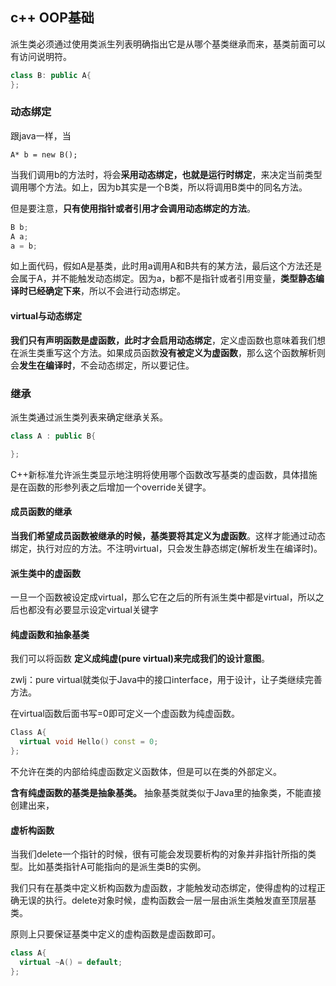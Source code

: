 ## c++ OOP基础
派生类必须通过使用类派生列表明确指出它是从哪个基类继承而来，基类前面可以有访问说明符。

``` c++
class B: public A{
};
```

### 动态绑定
跟java一样，当

```
A* b = new B();
```

当我们调用b的方法时，将会**采用动态绑定，也就是运行时绑定**，来决定当前类型调用哪个方法。如上，因为b其实是一个B类，所以将调用B类中的同名方法。

但是要注意，**只有使用指针或者引用才会调用动态绑定的方法**。

``` c++
B b;
A a;
a = b;
```

如上面代码，假如A是基类，此时用a调用A和B共有的某方法，最后这个方法还是会属于A，并不能触发动态绑定。因为a，b都不是指针或者引用变量，**类型静态编译时已经确定下来**，所以不会进行动态绑定。

#### virtual与动态绑定
**我们只有声明函数是虚函数，此时才会启用动态绑定**，定义虚函数也意味着我们想在派生类重写这个方法。如果成员函数**没有被定义为虚函数**，那么这个函数解析则会**发生在编译时**，不会动态绑定，所以要记住。


### 继承
派生类通过派生类列表来确定继承关系。

``` c++
class A : public B{

};
```

C++新标准允许派生类显示地注明将使用哪个函数改写基类的虚函数，具体措施是在函数的形参列表之后增加一个override关键字。

#### 成员函数的继承
**当我们希望成员函数被继承的时候，基类要将其定义为虚函数**。这样才能通过动态绑定，执行对应的方法。不注明virtual，只会发生静态绑定(解析发生在编译时)。

#### 派生类中的虚函数
一旦一个函数被设定成virtual，那么它在之后的所有派生类中都是virtual，所以之后也都没有必要显示设定virtual关键字

#### 纯虚函数和抽象基类
我们可以将函数 **定义成纯虚(pure virtual)来完成我们的设计意图**。

zwlj：pure virtual就类似于Java中的接口interface，用于设计，让子类继续完善方法。

在virtual函数后面书写=0即可定义一个虚函数为纯虚函数。

``` c++
Class A{
  virtual void Hello() const = 0;
};
```
不允许在类的内部给纯虚函数定义函数体，但是可以在类的外部定义。

**含有纯虚函数的基类是抽象基类。** 抽象基类就类似于Java里的抽象类，不能直接创建出来，


#### 虚析构函数
当我们delete一个指针的时候，很有可能会发现要析构的对象并非指针所指的类型。比如基类指针A可能指向的是派生类B的实例。

我们只有在基类中定义析构函数为虚函数，才能触发动态绑定，使得虚构的过程正确无误的执行。delete对象时候，虚构函数会一层一层由派生类触发直至顶层基类。

原则上只要保证基类中定义的虚构函数是虚函数即可。

``` c++
class A{
  virtual ~A() = default;
};
```
